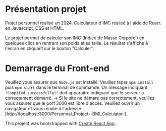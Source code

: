 # Présentation projet

Projet personnel réalisé en 2024.
Calculateur d'IMC réalisé à l'aide de React en Javascript, CSS et HTML.

Le projet permet de calculer son IMC (Indice de Masse Corporel) en quelques clics en rentrant son poids et sa taille. Le résultat s'affiche à l'écran en cliquant sur le bouton "Calculer".

# Demarrage du Front-end

Veuillez vous assurer que `Node.js` est installé. 
Veuillez taper `npm install` puis `npm start` dans le terminal de commande. 
Un message indiquant `"Compiled successfully!"` doit apparaitre indiquant que le serveur a correctement démarré. 
-> Si le site ne démare pas correctement, veuillez vous assurer que le port 3000 est libre d'accès. 
Veuillez ouvrir un navigateur et vous rendre à l'adresse [http://localhost:3000/Personnal_Project--BMI_Calculator-].

This project was bootstrapped with [Create React App](https://github.com/facebook/create-react-app).